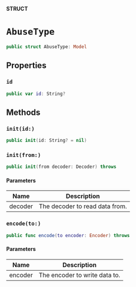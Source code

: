 **STRUCT**

# `AbuseType`

```swift
public struct AbuseType: Model
```

## Properties
### `id`

```swift
public var id: String?
```

## Methods
### `init(id:)`

```swift
public init(id: String? = nil)
```

### `init(from:)`

```swift
public init(from decoder: Decoder) throws
```

#### Parameters

| Name | Description |
| ---- | ----------- |
| decoder | The decoder to read data from. |

### `encode(to:)`

```swift
public func encode(to encoder: Encoder) throws
```

#### Parameters

| Name | Description |
| ---- | ----------- |
| encoder | The encoder to write data to. |